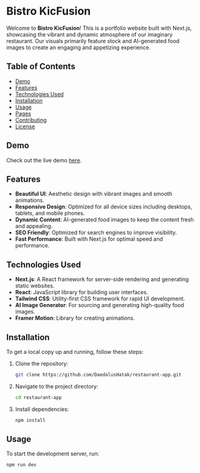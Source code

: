 # Bistro KicFusion

Welcome to **Bistro KicFusion**! This is a portfolio website built with Next.js, showcasing the vibrant and dynamic atmosphere of our imaginary restaurant. Our visuals primarily feature stock and AI-generated food images to create an engaging and appetizing experience.

## Table of Contents

- [Demo](#demo)
- [Features](#features)
- [Technologies Used](#technologies-used)
- [Installation](#installation)
- [Usage](#usage)
- [Pages](#pages)
- [Contributing](#contributing)
- [License](#license)

## Demo

Check out the live demo [here](https://github.com/DaedalusHatak).

## Features

- **Beautiful UI**: Aesthetic design with vibrant images and smooth animations.
- **Responsive Design**: Optimized for all device sizes including desktops, tablets, and mobile phones.
- **Dynamic Content**: AI-generated food images to keep the content fresh and appealing.
- **SEO Friendly**: Optimized for search engines to improve visibility.
- **Fast Performance**: Built with Next.js for optimal speed and performance.

## Technologies Used

- **Next.js**: A React framework for server-side rendering and generating static websites.
- **React**: JavaScript library for building user interfaces.
- **Tailwind CSS**: Utility-first CSS framework for rapid UI development.
- **AI Image Generator**: For sourcing and generating high-quality food images.
- **Framer Motion**: Library for creating animations.

## Installation

To get a local copy up and running, follow these steps:

1. Clone the repository:
    ```bash
    git clone https://github.com/DaedalusHatak/restaurant-app.git
    ```

2. Navigate to the project directory:
    ```bash
    cd restaurant-app
    ```

3. Install dependencies:
    ```bash
    npm install
    ```

## Usage

To start the development server, run:
```bash
npm run dev